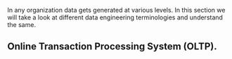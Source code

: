In any organization data gets generated at various levels. In this section we will take a look at different data engineering terminologies and understand the same.

## Online Transaction Processing System (OLTP).
